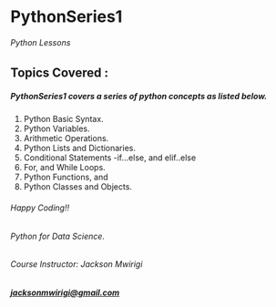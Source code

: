 # PythonSeries1
###### Python Lessons
## Topics Covered : 
##### PythonSeries1 covers a series of python concepts as listed below.  
 1. Python Basic Syntax.
 2. Python Variables.
 3. Arithmetic Operations.
 4. Python Lists and Dictionaries.
 5. Conditional Statements -if...else, and elif..else
 6. For, and While Loops.
 7. Python Functions, and
 8. Python Classes and Objects.
 
 
 
###### Happy Coding!!
###### *Python for Data Science.*
###### *Course Instructor: Jackson Mwirigi*
##### *jacksonmwirigi@gmail.com*
  